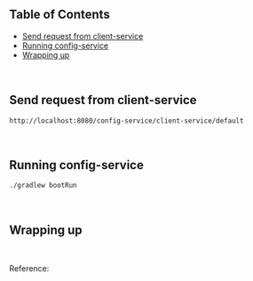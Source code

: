 

## Table of Contents
- [Send request from client-service](#send-request-from-client-service)
- [Running config-service](#running-config-service)
- [Wrapping up](#wrapping-up)

<br>

## Send request from client-service

```
http://localhost:8080/config-service/client-service/default
```


<br>

## Running config-service

```
./gradlew bootRun
```


<br>

## Wrapping up



<br>

Reference:

